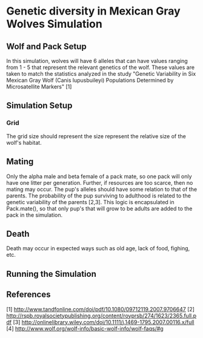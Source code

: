 # Genetic diversity in Mexican Gray Wolves Simulation

## Wolf and Pack Setup
In this simulation, wolves will have 6 alleles that can have values ranging from 1 - 5 that represent the relevant genetics of the wolf. These values are taken to match the statistics analyzed in the study "Genetic Variability in Six Mexican Gray Wolf (Canis lupusbuileyi) Populations Determined by Microsatellite Markers" [1]

## Simulation Setup
### Grid
The grid size should represent the size represent the relative size of the wolf's habitat. 
## Mating
Only the alpha male and beta female of a pack mate, so one pack will only have one litter per generation. Further, if resources are too scarce, then no mating may occur.
 The pup's alleles should have some relation to that of the parents. The probability of the pup surviving to adulthood is related to the genetic variability of the parents [2,3]. This logic is encapsulated in Pack.mate(), so that only pup's that will grow to be adults are added to the pack in the simulation. 
## Death
 Death may occur in expected ways such as old age, lack of food, fighing, etc.

## Running the Simulation

## References
[1] http://www.tandfonline.com/doi/pdf/10.1080/09712119.2007.9706647
[2] http://rspb.royalsocietypublishing.org/content/royprsb/274/1623/2365.full.pdf 
[3] http://onlinelibrary.wiley.com/doi/10.1111/j.1469-1795.2007.00116.x/full
[4] http://www.wolf.org/wolf-info/basic-wolf-info/wolf-faqs/#g

